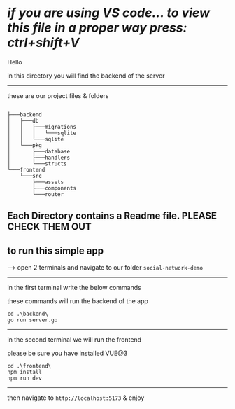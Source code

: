 # *if you are using VS code... to view this file in a proper way press: ctrl+shift+V*

Hello

in this directory you will find the backend of the server

---

these are our project files & folders

```

├───backend
│   ├───db
│   │   ├───migrations
│   │   │   └───sqlite
│   │   └───sqlite
│   └───pkg
│       ├───database
│       ├───handlers
│       └───structs
└───frontend
    └───src
        ├───assets
        ├───components
        └───router
```

Each Directory contains a Readme file. PLEASE CHECK THEM OUT    
---

## to run this simple app

--> open 2 terminals and navigate to our folder `social-network-demo`

---
in the first terminal write the below commands

these commands will run the backend of the app

```
cd .\backend\
go run server.go
```

---

in the second terminal we will run the frontend

please be sure you have installed VUE@3

```
cd .\frontend\
npm install 
npm run dev
```
---

then navigate to `http://localhost:5173` & enjoy